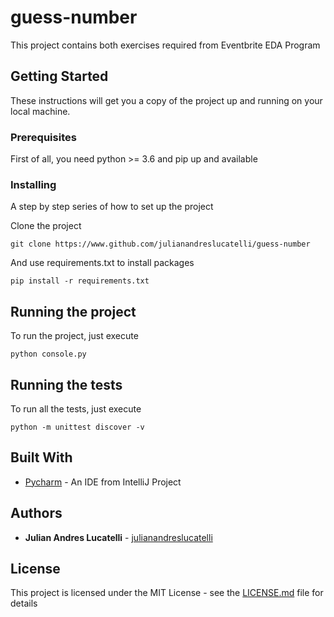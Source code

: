 # guess-number

This project contains both exercises required from Eventbrite EDA Program

## Getting Started

These instructions will get you a copy of the project up and running on your local machine.

### Prerequisites

First of all, you need python >= 3.6 and pip up and available

### Installing

A step by step series of how to set up the project

Clone the project

```
git clone https://www.github.com/julianandreslucatelli/guess-number
```

And use requirements.txt to install packages

```
pip install -r requirements.txt
```
## Running the project

To run the project, just execute
```
python console.py
```

## Running the tests

To run all the tests, just execute
```
python -m unittest discover -v
```

## Built With

* [Pycharm](www.jetbrains.com) - An IDE from IntelliJ Project

## Authors

* **Julian Andres Lucatelli** - [julianandreslucatelli](https://github.com/julianandreslucatelli)

## License

This project is licensed under the MIT License - see the [LICENSE.md](LICENSE.md) file for details

